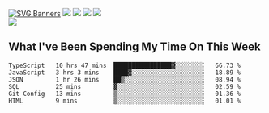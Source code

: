 [![SVG Banners](https://svg-banners.vercel.app/api?type=typeWriter&text1=Hello!%20I'm%20Cat,%20a%20Software%20Engineer%20✨%20&width=1000&height=150)](https://github.com/Akshay090/svg-banners)
<img src="https://img.shields.io/badge/HTML5-E34F26?style=for-the-badge&logo=html5&logoColor=white"> <img src="https://img.shields.io/badge/CSS3-1572B6?style=for-the-badge&logo=css3&logoColor=white"/> <img src="https://img.shields.io/badge/JavaScript-323330?style=for-the-badge&logo=javascript&logoColor=F7DF1E"/> <img src="https://img.shields.io/badge/React-20232A?style=for-the-badge&logo=react&logoColor=61DAFB"/><br/>
<img src="https://www.codewars.com/users/Epicat/badges/small"/>
## What I've Been Spending My Time On This Week

<!--START_SECTION:waka-->

```text
TypeScript   10 hrs 47 mins  ████████████████▓░░░░░░░░   66.73 %
JavaScript   3 hrs 3 mins    ████▓░░░░░░░░░░░░░░░░░░░░   18.89 %
JSON         1 hr 26 mins    ██▒░░░░░░░░░░░░░░░░░░░░░░   08.94 %
SQL          25 mins         ▓░░░░░░░░░░░░░░░░░░░░░░░░   02.59 %
Git Config   13 mins         ▒░░░░░░░░░░░░░░░░░░░░░░░░   01.36 %
HTML         9 mins          ▒░░░░░░░░░░░░░░░░░░░░░░░░   01.01 %
```

<!--END_SECTION:waka-->
